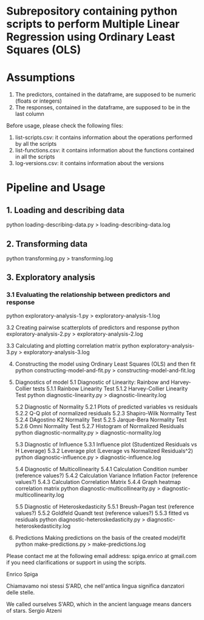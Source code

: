 # Subrepository containing python scripts to perform Multiple Linear Regression using Ordinary Least Squares (OLS)

# Assumptions

1. The predictors, contained in the dataframe, are supposed to be numeric (floats or integers)
2. The responses, contained in the dataframe, are supposed to be in the last column

Before usage, please check the following files:
1. list-scripts.csv: it contains information about the operations performed by all the scripts
2. list-functions.csv: it contains information about the functions contained in all the scripts
3. log-versions.csv: it contains information about the versions

# Pipeline and Usage

## 1. Loading and describing data
python loading-describing-data.py > loading-describing-data.log

## 2. Transforming data
python transforming.py > transforming.log

## 3. Exploratory analysis
### 3.1 Evaluating the relationship between predictors and response
python exploratory-analysis-1.py > exploratory-analysis-1.log

3.2 Creating pairwise scatterplots of predictors and response
python exploratory-analysis-2.py > exploratory-analysis-2.log

3.3 Calculating and plotting correlation matrix
python exploratory-analysis-3.py > exploratory-analysis-3.log

4. Constructing the model using Ordinary Least Squares (OLS) and then fit
python constructing-model-and-fit.py > constructing-model-and-fit.log

5. Diagnostics of model
   5.1 Diagnostic of Linearity: Rainbow and Harvey-Collier tests
       5.1.1 Rainbow Linearity Test
       5.1.2 Harvey-Collier Linearity Test
       python diagnostic-linearity.py > diagnostic-linearity.log
       
   5.2 Diagnostic of Normality
       5.2.1 Plots of predicted variables vs residuals
       5.2.2 Q-Q plot of normalized residuals
       5.2.3 Shapiro-Wilk Normality Test
       5.2.4 DAgostino K2 Normality Test
       5.2.5 Jarque-Bera Normality Test
       5.2.6 Omni Normality Test
       5.2.7 Histogram of Normalized Residuals
       python diagnostic-normality.py > diagnostic-normality.log
       
   5.3 Diagnostic of Influence
       5.3.1 Influence plot (Studentized Residuals vs H Leverage)
       5.3.2 Leverage plot (Leverage vs Normalized Residuals^2)
       python diagnostic-influence.py > diagnostic-influence.log

   5.4 Diagnostic of Multicollinearity
       5.4.1 Calculation Condition number (reference values?)
       5.4.2 Calculation Variance Inflation Factor (reference values?)
       5.4.3 Calculation Correlation Matrix
       5.4.4 Graph heatmap correlation matrix
       python diagnostic-multicollinearity.py > diagnostic-multicollinearity.log

   5.5 Diagnostic of Heteroskedasticity
       5.5.1 Breush-Pagan test (reference values?)
       5.5.2 Goldfeld Quandt test (reference values?)
       5.5.3 fitted vs residuals
       python diagnostic-heteroskedasticity.py > diagnostic-heteroskedasticity.log

6. Predictions
   Making predictions on the basis of the created model/fit
   python make-predictions.py > make-predictions.log

Please contact me at the following email address: spiga.enrico at gmail.com if you need clarifications or support in using the scripts.


Enrico Spiga

Chiamavamo noi stessi S'ARD, che nell'antica lingua significa danzatori delle stelle.

We called ourselves S'ARD, which in the ancient language means dancers of stars.
Sergio Atzeni
